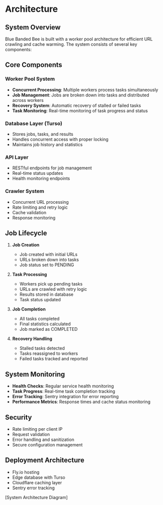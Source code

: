 # Architecture

## System Overview

Blue Banded Bee is built with a worker pool architecture for efficient URL crawling and cache warming. The system consists of several key components:

## Core Components

### Worker Pool System

- **Concurrent Processing**: Multiple workers process tasks simultaneously
- **Job Management**: Jobs are broken down into tasks and distributed across workers
- **Recovery System**: Automatic recovery of stalled or failed tasks
- **Task Monitoring**: Real-time monitoring of task progress and status

### Database Layer (Turso)

- Stores jobs, tasks, and results
- Handles concurrent access with proper locking
- Maintains job history and statistics

### API Layer

- RESTful endpoints for job management
- Real-time status updates
- Health monitoring endpoints

### Crawler System

- Concurrent URL processing
- Rate limiting and retry logic
- Cache validation
- Response monitoring

## Job Lifecycle

1. **Job Creation**

   - Job created with initial URLs
   - URLs broken down into tasks
   - Job status set to PENDING

2. **Task Processing**

   - Workers pick up pending tasks
   - URLs are crawled with retry logic
   - Results stored in database
   - Task status updated

3. **Job Completion**

   - All tasks completed
   - Final statistics calculated
   - Job marked as COMPLETED

4. **Recovery Handling**
   - Stalled tasks detected
   - Tasks reassigned to workers
   - Failed tasks tracked and reported

## System Monitoring

- **Health Checks**: Regular service health monitoring
- **Task Progress**: Real-time task completion tracking
- **Error Tracking**: Sentry integration for error reporting
- **Performance Metrics**: Response times and cache status monitoring

## Security

- Rate limiting per client IP
- Request validation
- Error handling and sanitization
- Secure configuration management

## Deployment Architecture

- Fly.io hosting
- Edge database with Turso
- Cloudflare caching layer
- Sentry error tracking

[System Architecture Diagram]
